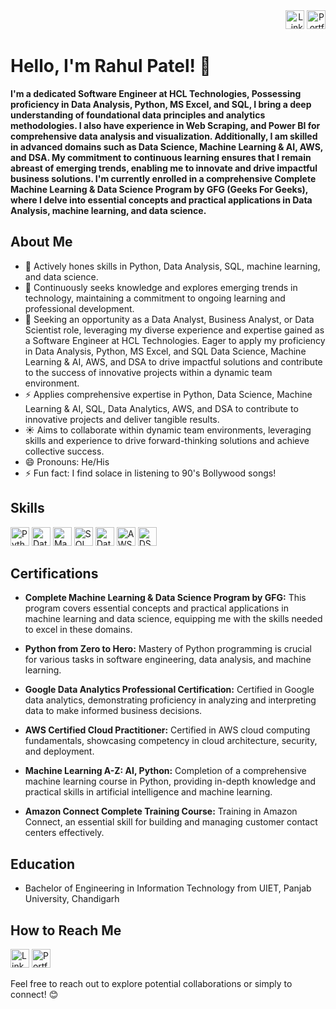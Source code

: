 <div align="right">
  <a href="https://www.linkedin.com/in/rahul-patel-933858175/" target="_blank"><img src="https://img.shields.io/badge/-LinkedIn-0077B5?style=flat-square&logo=linkedin&logoColor=white" alt="LinkedIn" height="30"/></a>
  <a href="https://rahul-patel321.github.io/RahulPatelAnalyst.github.io/" target="_blank"><img src="https://img.shields.io/badge/-Portfolio-9cf?style=flat-square&logo=github&logoColor=white" alt="Portfolio" height="30"/></a>
</div>

# Hello, I'm Rahul Patel! 👋

**I'm a dedicated Software Engineer at HCL Technologies, Possessing proficiency in Data Analysis, Python, MS Excel, and SQL, I bring a deep understanding of foundational data principles and analytics methodologies. I also have experience in Web Scraping, and Power BI for comprehensive data analysis and visualization. Additionally, I am skilled in advanced domains such as Data Science, Machine Learning & AI, AWS, and DSA. My commitment to continuous learning ensures that I remain abreast of emerging trends, enabling me to innovate and drive impactful business solutions. I'm currently enrolled in a comprehensive Complete Machine Learning & Data Science Program by GFG (Geeks For Geeks), where I delve into essential concepts and practical applications in Data Analysis, machine learning, and data science.** 

## About Me

- 🔭 Actively hones skills in Python, Data Analysis, SQL, machine learning, and data science.
- 🌱 Continuously seeks knowledge and explores emerging trends in technology, maintaining a commitment to ongoing learning and professional development.
- 👯 Seeking an opportunity as a Data Analyst, Business Analyst, or Data Scientist role, leveraging my diverse experience and expertise gained as a Software Engineer at HCL Technologies. Eager to apply my proficiency in Data Analysis, Python, MS Excel, and SQL Data Science, Machine Learning & AI, AWS, and DSA to drive impactful solutions and contribute to the success of innovative projects within a dynamic team environment.
- ⚡ Applies comprehensive expertise in Python, Data Science, Machine Learning & AI, SQL, Data Analytics, AWS, and DSA to contribute to innovative projects and deliver tangible results.
- ☀️ Aims to collaborate within dynamic team environments, leveraging skills and experience to drive forward-thinking solutions and achieve collective success.
- 😄 Pronouns: He/His
- ⚡ Fun fact: I find solace in listening to 90's Bollywood songs!

## Skills


<!-- HTML Skill Badges -->
<a href="#" title="Python"><img src="https://img.shields.io/badge/-Python-3776AB?style=flat-square&logo=python&logoColor=white" alt="Python" height="30" class="skill-badge"/></a>
<a href="#" title="Data Science"><img src="https://img.shields.io/badge/-Data%20Science-4E96DB?style=flat-square&logo=data-science&logoColor=white" alt="Data Science" height="30" class="skill-badge"/></a>
<a href="#" title="Machine Learning"><img src="https://img.shields.io/badge/-Machine%20Learning-FF6F00?style=flat-square&logo=machine-learning&logoColor=white" alt="Machine Learning" height="30" class="skill-badge"/></a>
<a href="#" title="SQL"><img src="https://img.shields.io/badge/-SQL-4479A1?style=flat-square&logo=sql&logoColor=white" alt="SQL" height="30" class="skill-badge"/></a>
<a href="#" title="Data Analytics"><img src="https://img.shields.io/badge/-Data%20Analytics-4285F4?style=flat-square&logo=google-analytics&logoColor=white" alt="Data Analytics" height="30" class="skill-badge"/></a>
<a href="#" title="AWS"><img src="https://img.shields.io/badge/-AWS-232F3E?style=flat-square&logo=amazon-aws&logoColor=white" alt="AWS" height="30" class="skill-badge"/></a>
<a href="#" title="DSA"><img src="https://img.shields.io/badge/-DSA-007396?style=flat-square&logo=data-structures&logoColor=white" alt="DSA" height="30" class="skill-badge"/></a>

## Certifications

- **Complete Machine Learning & Data Science Program by GFG:** This program covers essential concepts and practical applications in machine learning and data science, equipping me with the skills needed to excel in these domains.

- **Python from Zero to Hero:** Mastery of Python programming is crucial for various tasks in software engineering, data analysis, and machine learning.

- **Google Data Analytics Professional Certification:** Certified in Google data analytics, demonstrating proficiency in analyzing and interpreting data to make informed business decisions.

- **AWS Certified Cloud Practitioner:** Certified in AWS cloud computing fundamentals, showcasing competency in cloud architecture, security, and deployment.

- **Machine Learning A-Z: AI, Python:** Completion of a comprehensive machine learning course in Python, providing in-depth knowledge and practical skills in artificial intelligence and machine learning.

- **Amazon Connect Complete Training Course:** Training in Amazon Connect, an essential skill for building and managing customer contact centers effectively.

## Education

- Bachelor of Engineering in Information Technology from UIET, Panjab University, Chandigarh

## How to Reach Me

[<img src="https://img.shields.io/badge/-LinkedIn-0077B5?style=flat-square&logo=linkedin&logoColor=white" alt="LinkedIn" height="30"/>](https://www.linkedin.com/in/rahul-patel-933858175/) [<img src="https://img.shields.io/badge/-Portfolio-9cf?style=flat-square&logo=github&logoColor=white" alt="Portfolio" height="30"/>](https://rahul-patel321.github.io/RahulPatelAnalyst.github.io/)

Feel free to reach out to explore potential collaborations or simply to connect! 😊

